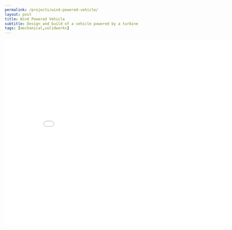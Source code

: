 ```yaml
---
permalink: /projects/wind-powered-vehicle/
layout: post
title: Wind Powered Vehicle
subtitle: Design and build of a vehicle powered by a turbine
tags: [mechanical,solidworks]
---
```


<iframe src="/pages/wind-powered-vehicle/Assembly drawings WPV Group 04.pdf" scrolling="no" width="850px" height="600px" frameBorder="0"></iframe>
